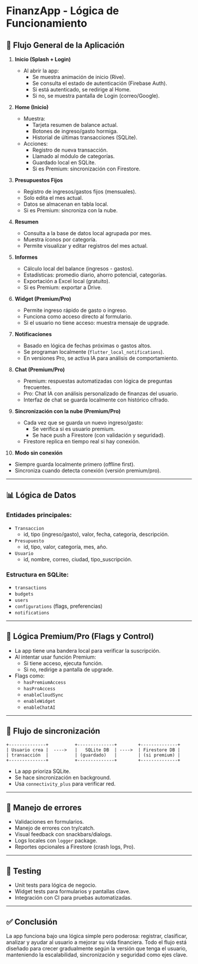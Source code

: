 
# FinanzApp - Lógica de Funcionamiento

## 🔄 Flujo General de la Aplicación

1. **Inicio (Splash + Login)**
   - Al abrir la app:
     - Se muestra animación de inicio (Rive).
     - Se consulta el estado de autenticación (Firebase Auth).
     - Si está autenticado, se redirige al Home.
     - Si no, se muestra pantalla de Login (correo/Google).

2. **Home (Inicio)**
   - Muestra:
     - Tarjeta resumen de balance actual.
     - Botones de ingreso/gasto hormiga.
     - Historial de últimas transacciones (SQLite).
   - Acciones:
     - Registro de nueva transacción.
     - Llamado al módulo de categorías.
     - Guardado local en SQLite.
     - Si es Premium: sincronización con Firestore.

3. **Presupuestos Fijos**
   - Registro de ingresos/gastos fijos (mensuales).
   - Solo edita el mes actual.
   - Datos se almacenan en tabla local.
   - Si es Premium: sincroniza con la nube.

4. **Resumen**
   - Consulta a la base de datos local agrupada por mes.
   - Muestra íconos por categoría.
   - Permite visualizar y editar registros del mes actual.

5. **Informes**
   - Cálculo local del balance (ingresos - gastos).
   - Estadísticas: promedio diario, ahorro potencial, categorías.
   - Exportación a Excel local (gratuito).
   - Si es Premium: exportar a Drive.

6. **Widget (Premium/Pro)**
   - Permite ingreso rápido de gasto o ingreso.
   - Funciona como acceso directo al formulario.
   - Si el usuario no tiene acceso: muestra mensaje de upgrade.

7. **Notificaciones**
   - Basado en lógica de fechas próximas o gastos altos.
   - Se programan localmente (`flutter_local_notifications`).
   - En versiones Pro, se activa IA para análisis de comportamiento.

8. **Chat (Premium/Pro)**
   - Premium: respuestas automatizadas con lógica de preguntas frecuentes.
   - Pro: Chat IA con análisis personalizado de finanzas del usuario.
   - Interfaz de chat se guarda localmente con histórico cifrado.

9. **Sincronización con la nube (Premium/Pro)**
   - Cada vez que se guarda un nuevo ingreso/gasto:
     - Se verifica si es usuario premium.
     - Se hace push a Firestore (con validación y seguridad).
   - Firestore replica en tiempo real si hay conexión.

10. **Modo sin conexión**
   - Siempre guarda localmente primero (offline first).
   - Sincroniza cuando detecta conexión (versión premium/pro).

---

## 📊 Lógica de Datos

### Entidades principales:
- `Transaccion`
  - id, tipo (ingreso/gasto), valor, fecha, categoría, descripción.
- `Presupuesto`
  - id, tipo, valor, categoría, mes, año.
- `Usuario`
  - id, nombre, correo, ciudad, tipo_suscripción.

### Estructura en SQLite:
- `transactions`
- `budgets`
- `users`
- `configurations` (flags, preferencias)
- `notifications`

---

## 🧠 Lógica Premium/Pro (Flags y Control)
- La app tiene una bandera local para verificar la suscripción.
- Al intentar usar función Premium:
  - Si tiene acceso, ejecuta función.
  - Si no, redirige a pantalla de upgrade.
- Flags como:
  - `hasPremiumAccess`
  - `hasProAccess`
  - `enableCloudSync`
  - `enableWidget`
  - `enableChatAI`

---

## 📁 Flujo de sincronización
```
+--------------+          +--------------+        +--------------+
| Usuario crea |  ---->   |   SQLite DB  | ---->  | Firestore DB |
| transacción  |          | (guardado)   |        | (si premium) |
+--------------+          +--------------+        +--------------+
```

- La app prioriza SQLite.
- Se hace sincronización en background.
- Usa `connectivity_plus` para verificar red.

---

## 🚨 Manejo de errores
- Validaciones en formularios.
- Manejo de errores con try/catch.
- Visual feedback con snackbars/dialogs.
- Logs locales con `logger` package.
- Reportes opcionales a Firestore (crash logs, Pro).

---

## 🧪 Testing
- Unit tests para lógica de negocio.
- Widget tests para formularios y pantallas clave.
- Integración con CI para pruebas automatizadas.

---

## ✅ Conclusión
La app funciona bajo una lógica simple pero poderosa: registrar, clasificar, analizar y ayudar al usuario a mejorar su vida financiera. Todo el flujo está diseñado para crecer gradualmente según la versión que tenga el usuario, manteniendo la escalabilidad, sincronización y seguridad como ejes clave.
